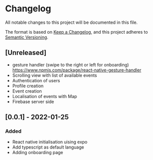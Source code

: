 # Changelog

All notable changes to this project will be documented in this file.

The format is based on [Keep a Changelog](https://keepachangelog.com/en/1.0.0/),
and this project adheres to [Semantic Versioning](https://semver.org/spec/v2.0.0.html).

## [Unreleased]

- gesture handler (swipe to the right or left for onboarding) https://www.npmjs.com/package/react-native-gesture-handler
- Scrolling view with list of available events
- Authentication of users
- Profile creation
- Event creation
- Localisation of events with Map
- Firebase server side

## [0.0.1] - 2022-01-25

### Added

- React native initialisation uising expo
- Add typescript as default language
- Adding onboarding page
